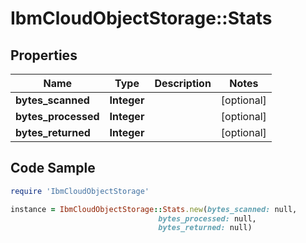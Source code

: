 # IbmCloudObjectStorage::Stats

## Properties

Name | Type | Description | Notes
------------ | ------------- | ------------- | -------------
**bytes_scanned** | **Integer** |  | [optional] 
**bytes_processed** | **Integer** |  | [optional] 
**bytes_returned** | **Integer** |  | [optional] 

## Code Sample

```ruby
require 'IbmCloudObjectStorage'

instance = IbmCloudObjectStorage::Stats.new(bytes_scanned: null,
                                 bytes_processed: null,
                                 bytes_returned: null)
```


